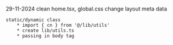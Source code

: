 29-11-2024
    clean home.tsx, global.css
    change layout meta data

    static/dynamic class
        * import { cn } from '@/lib/utils'
        * create lib/utils.ts
        * passing in body tag
        

